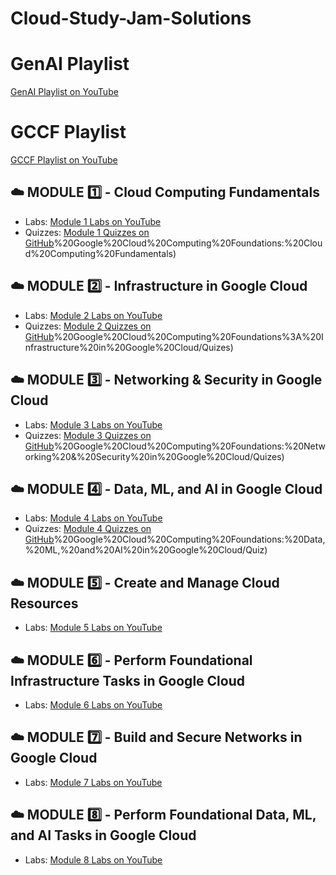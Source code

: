 # Cloud-Study-Jam-Solutions

# GenAI Playlist
[GenAI Playlist on YouTube](https://www.youtube.com/playlist?list=PLPoGBVBT3cFXKJYMDsiWSLG6i5RFMtI57)

# GCCF Playlist
[GCCF Playlist on YouTube](https://www.youtube.com/playlist?list=PLPoGBVBT3cFW1lEBjI481WwJvwiKMrkWW)

## ☁️ MODULE 1️⃣ - Cloud Computing Fundamentals
- Labs: [Module 1 Labs on YouTube](https://youtube.com/playlist?list=PLYR3XuAuu4_cR8-MLNoOCorlQpAg1Fa4d)
- Quizzes: [Module 1 Quizzes on GitHub](https://github.com/CloudHustlers/Google_Cloud_Computing_Foundations/tree/main/1)%20Google%20Cloud%20Computing%20Foundations:%20Cloud%20Computing%20Fundamentals)

## ☁️ MODULE 2️⃣ - Infrastructure in Google Cloud
- Labs: [Module 2 Labs on YouTube](https://youtube.com/playlist?list=PLYR3XuAuu4_fPyl_mwGSJvMaSUAg0RhKK)
- Quizzes: [Module 2 Quizzes on GitHub](https://github.com/CloudHustlers/Google_Cloud_Computing_Foundations/tree/main/2)%20Google%20Cloud%20Computing%20Foundations%3A%20Infrastructure%20in%20Google%20Cloud/Quizes)

## ☁️ MODULE 3️⃣ - Networking & Security in Google Cloud
- Labs: [Module 3 Labs on YouTube](https://youtube.com/playlist?list=PLYR3XuAuu4_e02bJj9KMZPk5sq9Gr581T)
- Quizzes: [Module 3 Quizzes on GitHub](https://github.com/CloudHustlers/Google_Cloud_Computing_Foundations/tree/main/3)%20Google%20Cloud%20Computing%20Foundations:%20Networking%20&%20Security%20in%20Google%20Cloud/Quizes)

## ☁️ MODULE 4️⃣ - Data, ML, and AI in Google Cloud
- Labs: [Module 4 Labs on YouTube](https://youtube.com/playlist?list=PLYR3XuAuu4_eF2ybZK_rcRzzStu3bU-H3)
- Quizzes: [Module 4 Quizzes on GitHub](https://github.com/CloudHustlers/Google_Cloud_Computing_Foundations/tree/main/4)%20Google%20Cloud%20Computing%20Foundations:%20Data,%20ML,%20and%20AI%20in%20Google%20Cloud/Quiz)

## ☁️ MODULE 5️⃣ - Create and Manage Cloud Resources
- Labs: [Module 5 Labs on YouTube](https://youtube.com/playlist?list=PLYR3XuAuu4_cp_buzeSu5PUx5ykdnfEIv)

## ☁️ MODULE 6️⃣ - Perform Foundational Infrastructure Tasks in Google Cloud
- Labs: [Module 6 Labs on YouTube](https://youtube.com/playlist?list=PLYR3XuAuu4_e0yM6gfDbrAmKanKz0oLW8)

## ☁️ MODULE 7️⃣ - Build and Secure Networks in Google Cloud
- Labs: [Module 7 Labs on YouTube](https://youtube.com/playlist?list=PLYR3XuAuu4_fmTceIicLSbqdZUNv19C4V)

## ☁️ MODULE 8️⃣ - Perform Foundational Data, ML, and AI Tasks in Google Cloud
- Labs: [Module 8 Labs on YouTube](https://youtube.com/playlist?list=PLYR3XuAuu4_dVfrRVF-oYcNkKkxn7stk-)
